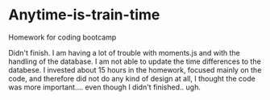 # Anytime-is-train-time
Homework for coding bootcamp

Didn't finish. I am having a lot of trouble with moments.js and with the handling of the database. I am not able to update the time differences to the databese. I invested about 15 hours in the homework, focused mainly on the code, and therefore did not do any kind of design at all, I thought the code was more important.... even though I didn't finished.. ugh.
